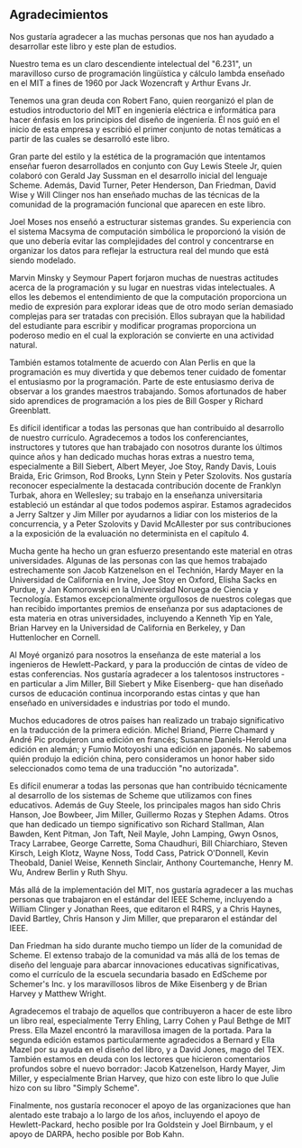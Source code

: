 ## Agradecimientos

Nos gustaría agradecer a las muchas personas que nos han ayudado a desarrollar este libro y este plan de estudios.

Nuestro tema es un claro descendiente intelectual del "6.231", un maravilloso curso de programación lingüística y cálculo lambda enseñado en el MIT a fines de 1960 por Jack Wozencraft y Arthur Evans Jr.

Tenemos una gran deuda con Robert Fano, quien reorganizó el plan de estudios introductorio del MIT en ingeniería eléctrica e informática para hacer énfasis en los principios del diseño de ingeniería. Él nos guió en el inicio de esta empresa y escribió el primer conjunto de notas temáticas a partir de las cuales se desarrolló este libro.

Gran parte del estilo y la estética de la programación que intentamos enseñar fueron desarrollados en conjunto con Guy Lewis Steele Jr, quien colaboró con Gerald Jay Sussman en el desarrollo inicial del lenguaje Scheme. Además, David Turner, Peter Henderson, Dan Friedman, David Wise y Will Clinger nos han enseñado muchas de las técnicas de la comunidad de la programación funcional que aparecen en este libro.

Joel Moses nos enseñó a estructurar sistemas grandes. Su experiencia con el sistema Macsyma de computación simbólica le proporcionó la visión de que uno debería evitar las complejidades del control y concentrarse en organizar los datos para reflejar la estructura real del mundo que está siendo modelado.

Marvin Minsky y Seymour Papert forjaron muchas de nuestras actitudes acerca de la programación y su lugar en nuestras vidas intelectuales. A ellos les debemos el entendimiento de que la computación proporciona un medio de expresión para explorar ideas que de otro modo serían demasiado complejas para ser tratadas con precisión. Ellos subrayan que la habilidad del estudiante para escribir y modificar programas proporciona un poderoso medio en el cual la exploración se convierte en una actividad natural.

También estamos totalmente de acuerdo con Alan Perlis en que la programación es muy divertida y que debemos tener cuidado de fomentar el entusiasmo por la programación. Parte de este entusiasmo deriva de observar a los grandes maestros trabajando. Somos afortunados de haber sido aprendices de programación a los pies de Bill Gosper y Richard Greenblatt.

Es difícil identificar a todas las personas que han contribuido al desarrollo de nuestro currículo. Agradecemos a todos los conferenciantes, instructores y tutores que han trabajado con nosotros durante los últimos quince años y han dedicado muchas horas extras a nuestro tema, especialmente a Bill Siebert, Albert Meyer, Joe Stoy, Randy Davis, Louis Braida, Eric Grimson, Rod Brooks, Lynn Stein y Peter Szolovits. Nos gustaría reconocer especialmente la destacada contribución docente de Franklyn Turbak, ahora en Wellesley; su trabajo en la enseñanza universitaria estableció un estándar al que todos podemos aspirar. Estamos agradecidos a Jerry Saltzer y Jim Miller por ayudarnos a lidiar con los misterios de la concurrencia, y a Peter Szolovits y David McAllester por sus contribuciones a la exposición de la evaluación no determinista en el capítulo 4.

Mucha gente ha hecho un gran esfuerzo presentando este material en otras universidades. Algunas de las personas con las que hemos trabajado estrechamente son Jacob Katzenelson en el Technión, Hardy Mayer en la Universidad de California en Irvine, Joe Stoy en Oxford, Elisha Sacks en Purdue, y Jan Komorowski en la Universidad Noruega de Ciencia y Tecnología. Estamos excepcionalmente orgullosos de nuestros colegas que han recibido importantes premios de enseñanza por sus adaptaciones de esta materia en otras universidades, incluyendo a Kenneth Yip en Yale, Brian Harvey en la Universidad de California en Berkeley, y Dan Huttenlocher en Cornell.

Al Moyé organizó para nosotros la enseñanza de este material a los ingenieros de Hewlett-Packard, y para la producción de cintas de vídeo de estas conferencias. Nos gustaría agradecer a los talentosos instructores -en particular a Jim Miller, Bill Siebert y Mike Eisenberg- que han diseñado cursos de educación continua incorporando estas cintas y que han enseñado en universidades e industrias por todo el mundo.

Muchos educadores de otros países han realizado un trabajo significativo en la traducción de la primera edición. Michel Briand, Pierre Chamard y André Pic produjeron una edición en francés; Susanne Daniels-Herold una edición en alemán; y Fumio Motoyoshi una edición en japonés. No sabemos quién produjo la edición china, pero consideramos un honor haber sido seleccionados como tema de una traducción "no autorizada".

Es difícil enumerar a todas las personas que han contribuido técnicamente al desarrollo de los sistemas de Scheme que utilizamos con fines educativos. Además de Guy Steele, los principales magos han sido Chris Hanson, Joe Bowbeer, Jim Miller, Guillermo Rozas y Stephen Adams. Otros que han dedicado un tiempo significativo son Richard Stallman, Alan Bawden, Kent Pitman, Jon Taft, Neil Mayle, John Lamping, Gwyn Osnos, Tracy Larrabee, George Carrette, Soma Chaudhuri, Bill Chiarchiaro, Steven Kirsch, Leigh Klotz, Wayne Noss, Todd Cass, Patrick O'Donnell, Kevin Theobald, Daniel Weise, Kenneth Sinclair, Anthony Courtemanche, Henry M. Wu, Andrew Berlin y Ruth Shyu.

Más allá de la implementación del MIT, nos gustaría agradecer a las muchas personas que trabajaron en el estándar del IEEE Scheme, incluyendo a William Clinger y Jonathan Rees, que editaron el R4RS, y a Chris Haynes, David Bartley, Chris Hanson y Jim Miller, que prepararon el estándar del IEEE.

Dan Friedman ha sido durante mucho tiempo un líder de la comunidad de Scheme. El extenso trabajo de la comunidad va más allá de los temas de diseño del lenguaje para abarcar innovaciones educativas significativas, como el currículo de la escuela secundaria basado en EdScheme por Schemer's Inc. y los maravillosos libros de Mike Eisenberg y de Brian Harvey y Matthew Wright.

Agradecemos el trabajo de aquellos que contribuyeron a hacer de este libro un libro real, especialmente Terry Ehling, Larry Cohen y Paul Bethge de MIT Press. Ella Mazel encontró la maravillosa imagen de la portada. Para la segunda edición estamos particularmente agradecidos a Bernard y Ella Mazel por su ayuda en el diseño del libro, y a David Jones, mago del TEX. También estamos en deuda con los lectores que hicieron comentarios profundos sobre el nuevo borrador: Jacob Katzenelson, Hardy Mayer, Jim Miller, y especialmente Brian Harvey, que hizo con este libro lo que Julie hizo con su libro "Simply Scheme".

Finalmente, nos gustaría reconocer el apoyo de las organizaciones que han alentado este trabajo a lo largo de los años, incluyendo el apoyo de Hewlett-Packard, hecho posible por Ira Goldstein y Joel Birnbaum, y el apoyo de DARPA, hecho posible por Bob Kahn.
